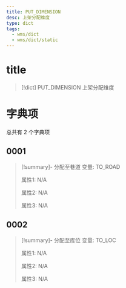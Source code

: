 ```yaml
---
title: PUT_DIMENSION
desc: 上架分配维度
type: dict
tags:
  - wms/dict
  - wms/dict/static
---
```

# title
>[!dict] PUT_DIMENSION
> 上架分配维度

# 字典项
总共有 2 个字典项
## 0001
>[!summary]- 分配至巷道
>变量: TO_ROAD
>
>属性1: N/A
>
>属性2: N/A
>
>属性3: N/A

## 0002
>[!summary]- 分配至库位
>变量: TO_LOC
>
>属性1: N/A
>
>属性2: N/A
>
>属性3: N/A
